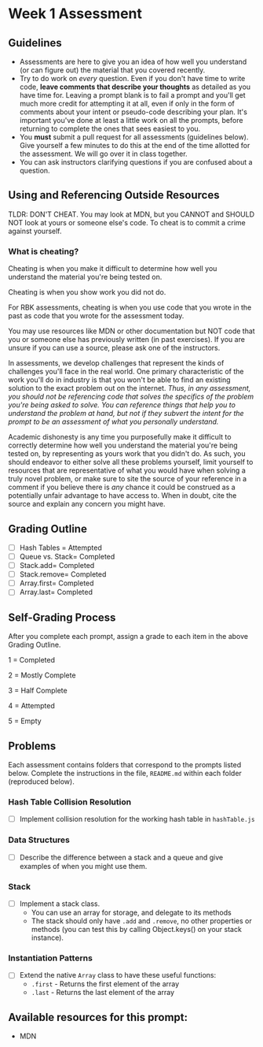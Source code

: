 # Week 1 Assessment

## Guidelines

- Assessments are here to give you an idea of how well you understand (or can figure out) the material that you covered recently.
- Try to do work on *every* question. Even if you don't have time to write code, **leave comments that describe your thoughts** as detailed as you have time for. Leaving a prompt blank is to fail a prompt and you'll get much more credit for attempting it at all, even if only in the form of comments about your intent or pseudo-code describing your plan. It's important you've done at least a little work on all the prompts, before returning to complete the ones that sees easiest to you.
- You **must** submit a pull request for all assessments (guidelines below). Give yourself a few minutes to do this at the end of the time allotted for the assessment. We will go over it in class together.
- You can ask instructors clarifying questions if you are confused about a question.

## Using and Referencing Outside Resources

TLDR: DON'T CHEAT. You may look at MDN, but you CANNOT and SHOULD NOT look at yours or someone else's code. To cheat is to commit a crime against yourself.

### What is cheating?

Cheating is when you make it difficult to determine how well you understand the material you're being tested on.

Cheating is when you show work you did not do.

For RBK assessments, cheating is when you use code that you wrote in the past as code that you wrote for the assessment today.

You may use resources like MDN or other documentation but NOT code that you or someone else has previously written (in past exercises). If you are unsure if you can use a source, please ask one of the instructors.

In assessments, we develop challenges that represent the kinds of challenges you'll face in the real world. One primary characteristic of the work you'll do in industry is that you won't be able to find an existing solution to the exact problem out on the internet. *Thus, in any assessment, you should not be referencing code that solves the specifics of the problem you're being asked to solve. You can reference things that help you to understand the problem at hand, but not if they subvert the intent for the prompt to be an assessment of what you personally understand.*

Academic dishonesty is any time you purposefully make it difficult to correctly determine how well you understand the material you're being tested on, by representing as yours work that you didn't do. As such, you should endeavor to either solve all these problems yourself, limit yourself to resources that are representative of what you would have when solving a truly novel problem, or make sure to site the source of your reference in a comment if you believe there is *any* chance it could be construed as a potentially unfair advantage to have access to. When in doubt, cite the source and explain any concern you might have.

## Grading Outline

- [ ] Hash Tables = Attempted
- [ ] Queue vs. Stack= Completed
- [ ] Stack.add= Completed
- [ ] Stack.remove= Completed
- [ ] Array.first= Completed
- [ ] Array.last= Completed

## Self-Grading Process

After you complete each prompt, assign a grade to each item in the above Grading Outline.

1 = Completed

2 = Mostly Complete

3 = Half Complete

4 = Attempted

5 = Empty


## Problems

Each assessment contains folders that correspond to the prompts listed below. Complete the instructions in the file, `README.md` within each folder (reproduced below).

### Hash Table Collision Resolution
* [ ] Implement collision resolution for the working hash table in `hashTable.js`

### Data Structures
* [ ] Describe the difference between a stack and a queue and give examples of when you might use them.

### Stack
* [ ] Implement a stack class.
  * You can use an array for storage, and delegate to its methods
  * The stack should only have `.add` and `.remove`, no other properties or methods (you can test this by calling Object.keys() on your stack instance).

### Instantiation Patterns
* [ ] Extend the native `Array` class to have these useful functions:
  * `.first` - Returns the first element of the array
  * `.last` - Returns the last element of the array

## Available resources for this prompt:
* MDN
